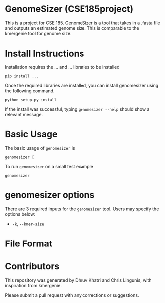 # GenomeSizer (CSE185project)

This is a project for CSE 185. GenomeSizer is a tool that takes in a .fasta file and outputs an estimated genome size. This is comparable to the kmergenie tool for genome size. 

# Install Instructions
Installation requires the ... and ... libraries to be installed
```
pip install ... 
```
Once the required libraries are installed, you can install genomesizer using the following command.
```
python setup.py install
```
If the install was successful, typing ```genomesizer --help``` should show a relevant message.

# Basic Usage
The basic usage of ```genomesizer``` is 
```
genomesizer [
```
To run ```genomesizer``` on a small test example
```
genomesizer 
```

# genomesizer options
There are 3 required inputs for the ```genomesizer``` tool. Users may specify the options below:
 - ```-k```, ```--kmer-size``` 

# File Format

# Contributors
This repository was generated by Dhruv Khatri and Chris Lingunis, with inspiration from kmergenie.

Please submit a pull request with any corrections or suggestions.
